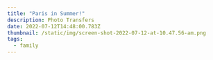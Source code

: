 ```yaml
---
title: "Paris in Summer!"
description: Photo Transfers
date: 2022-07-12T14:48:00.783Z
thumbnail: /static/img/screen-shot-2022-07-12-at-10.47.56-am.png
tags:
  - family
---
```

